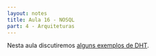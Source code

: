 ```yaml
---
layout: notes
title: Aula 16 - NOSQL
part: 4 - Arquiteturas
---
```


Nesta aula discutiremos [alguns exemplos de DHT](https://lasarojc.github.io/ds_notes/notes/p2p/1_2_dynamo.html).
